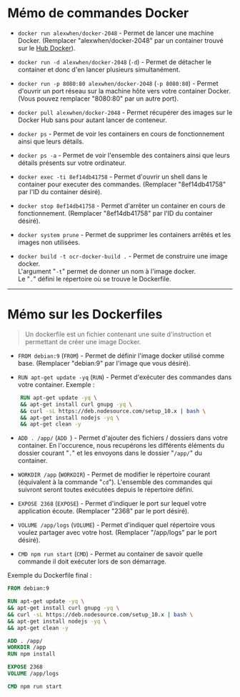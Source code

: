 # Mémo de commandes Docker

- ``docker run alexwhen/docker-2048`` - Permet de lancer une machine Docker.
(Remplacer "alexwhen/docker-2048" par un container trouvé sur le [Hub Docker](https://hub.docker.com)).  

- ``docker run -d alexwhen/docker-2048`` (``-d``) - Permet de détacher le container et donc d'en lancer plusieurs simultanément.  

- ``docker run -p 8080:80 alexwhen/docker-2048`` (``-p 8080:80``) - Permet d'ouvrir un port réseau sur la machine hôte vers votre container Docker. (Vous pouvez remplacer "8080:80" par un autre port). 

- ``docker pull alexwhen/docker-2048`` - Permet récupérer des images sur le Docker Hub sans pour autant lancer de conteneur.  

- ``docker ps`` - Permet de voir les containers en cours de fonctionnement ainsi que leurs détails.  

- ``docker ps -a`` - Permet de voir l'ensemble des containers ainsi que leurs détails présents sur votre ordinateur.  

- ``docker exec -ti 8ef14db41758`` - Permet d'ouvrir un shell dans le container pour executer des commandes.
(Remplacer "8ef14db41758" par l'ID du container désiré). 

- ``docker stop 8ef14db41758`` - Permet d'arrêter un container en cours de fonctionnement.
(Remplacer "8ef14db41758" par l'ID du container désiré).  

- ``docker system prune`` - Permet de supprimer les containers arrêtés et les images non utilisées.  

- ``docker build -t ocr-docker-build .`` - Permet de construire une image docker.  
L'argument "``-t``" permet de donner un nom à l'image docker.  
Le "``.``" défini le répertoire où se trouve le Dockerfile.

---

# Mémo sur les Dockerfiles

> Un dockerfile est un fichier contenant une suite d'instruction et permettant de créer une image Docker.

- ``FROM debian:9`` (``FROM``) - Permet de définir l'image docker utilisé comme base.
(Remplacer "debian:9" par l'image que vous désiré).  

- ``RUN apt-get update -yq`` (``RUN``) - Permet d'exécuter des commandes dans votre container.
Exemple :
````dockerfile
    RUN apt-get update -yq \
    && apt-get install curl gnupg -yq \
    && curl -sL https://deb.nodesource.com/setup_10.x | bash \
    && apt-get install nodejs -yq \
    && apt-get clean -y
````  

- ``ADD . /app/`` (``ADD ``) - Permet d'ajouter des fichiers / dossiers dans votre container.
En l'occurence, nous recupérons les différents éléments du dossier courant "``.``" et les envoyons dans le dossier "``/app/``" du container.

- ``WORKDIR /app`` (``WORKDIR``) - Permet de modifier le répertoire courant (équivalent à la commande "``cd``").
L'ensemble des commandes qui suivront seront toutes exécutées depuis le répertoire défini.  

- ``EXPOSE 2368`` (``EXPOSE``) - Permet d'indiquer le port sur lequel votre application écoute. (Remplacer "2368" par le port désiré).

- ``VOLUME /app/logs`` (``VOLUME``) - Permet d'indiquer quel répertoire vous voulez partager avec votre host. (Remplacer "/app/logs" par le port désiré).  

- ``CMD npm run start`` (``CMD``) - Permet au container de savoir quelle commande il doit exécuter lors de son démarrage.  

Exemple du Dockerfile final :
```dockerfile
FROM debian:9

RUN apt-get update -yq \
&& apt-get install curl gnupg -yq \
&& curl -sL https://deb.nodesource.com/setup_10.x | bash \
&& apt-get install nodejs -yq \
&& apt-get clean -y

ADD . /app/
WORKDIR /app
RUN npm install

EXPOSE 2368
VOLUME /app/logs

CMD npm run start
```
